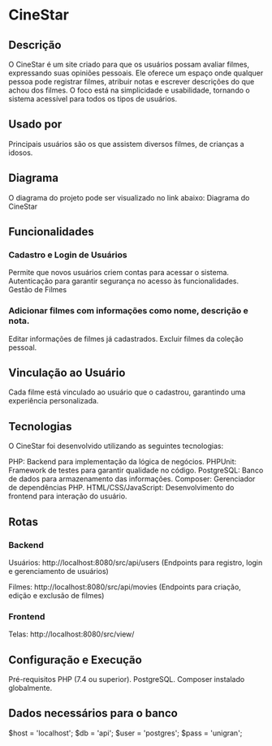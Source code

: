 # CineStar
## Descrição
O CineStar é um site criado para que os usuários possam avaliar filmes, expressando suas opiniões pessoais. Ele oferece um espaço onde qualquer pessoa pode registrar filmes, atribuir notas e escrever descrições do que achou dos filmes. O foco está na simplicidade e usabilidade, tornando o sistema acessível para todos os tipos de usuários.

## Usado por
Principais usuários são os que assistem diversos filmes, de crianças a idosos.

## Diagrama
O diagrama do projeto pode ser visualizado no link abaixo:
Diagrama do CineStar

## Funcionalidades
### Cadastro e Login de Usuários
Permite que novos usuários criem contas para acessar o sistema.
Autenticação para garantir segurança no acesso às funcionalidades.
Gestão de Filmes

### Adicionar filmes com informações como nome, descrição e nota.
Editar informações de filmes já cadastrados.
Excluir filmes da coleção pessoal.

## Vinculação ao Usuário
Cada filme está vinculado ao usuário que o cadastrou, garantindo uma experiência personalizada.

## Tecnologias
O CineStar foi desenvolvido utilizando as seguintes tecnologias:

PHP: Backend para implementação da lógica de negócios.
PHPUnit: Framework de testes para garantir qualidade no código.
PostgreSQL: Banco de dados para armazenamento das informações.
Composer: Gerenciador de dependências PHP.
HTML/CSS/JavaScript: Desenvolvimento do frontend para interação do usuário.

## Rotas
### Backend
Usuários:
http://localhost:8080/src/api/users
(Endpoints para registro, login e gerenciamento de usuários)

Filmes:
http://localhost:8080/src/api/movies
(Endpoints para criação, edição e exclusão de filmes)

### Frontend
Telas:
http://localhost:8080/src/view/

## Configuração e Execução
Pré-requisitos
PHP (7.4 ou superior).
PostgreSQL.
Composer instalado globalmente.

## Dados necessários para o banco
$host = 'localhost';
$db = 'api';
$user = 'postgres';
$pass = 'unigran';
